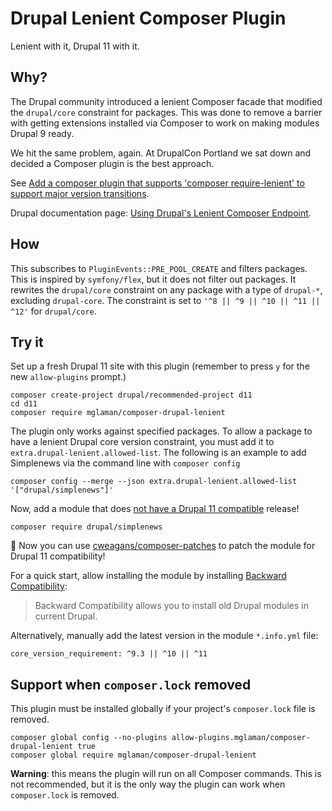 # Drupal Lenient Composer Plugin

Lenient with it, Drupal 11 with it.

## Why?

The Drupal community introduced a lenient Composer facade that modified the `drupal/core` constraint for packages. This
was done to remove a barrier with getting extensions installed via Composer to work on making modules Drupal 9 ready.

We hit the same problem, again. At DrupalCon Portland we sat down and decided a Composer plugin is the best approach.

See [Add a composer plugin that supports 'composer require-lenient' to support major version transitions](https://www.drupal.org/project/drupal/issues/3267143).

Drupal documentation page: [Using Drupal's Lenient Composer Endpoint](https://www.drupal.org/docs/develop/using-composer/using-drupals-lenient-composer-endpoint).

## How

This subscribes to `PluginEvents::PRE_POOL_CREATE` and filters packages. This is inspired by `symfony/flex`, but it does
not filter out packages. It rewrites the `drupal/core` constraint on any package with a type of `drupal-*`,
excluding `drupal-core`. The constraint is set to `'^8 || ^9 || ^10 || ^11 || ^12'` for `drupal/core`.

## Try it

Set up a fresh Drupal 11 site with this plugin (remember to press `y` for the new `allow-plugins` prompt.)

```shell
composer create-project drupal/recommended-project d11
cd d11
composer require mglaman/composer-drupal-lenient
```

The plugin only works against specified packages. To allow a package to have a lenient Drupal core version constraint,
you must add it to `extra.drupal-lenient.allowed-list`. The following is an example to add Simplenews via the command line 
with `composer config`

```shell
composer config --merge --json extra.drupal-lenient.allowed-list '["drupal/simplenews"]'
```

Now, add a module that does [not have a Drupal 11 compatible](https://dev.acquia.com/drupal11/deprecation_status/projects?next_step=Fix%20deprecation%20errors%20found) release!

```shell
composer require drupal/simplenews
```

🥳 Now you can use [cweagans/composer-patches](https://github.com/cweagans/composer-patches) to patch the module for Drupal 11 compatibility!

For a quick start, allow installing the module by installing [Backward Compatibility](https://www.drupal.org/project/backward_compatibility):

> Backward Compatibility allows you to install old Drupal modules in current Drupal.

Alternatively, manually add the latest version in the module `*.info.yml` file:

```shell
core_version_requirement: ^9.3 || ^10 || ^11
```

## Support when `composer.lock` removed

This plugin must be installed globally if your project's `composer.lock` file is removed.

```shell
composer global config --no-plugins allow-plugins.mglaman/composer-drupal-lenient true
composer global require mglaman/composer-drupal-lenient
```

**Warning**: this means the plugin will run on all Composer commands. This is not recommended, but it is the only way 
the plugin can work when `composer.lock` is removed.
